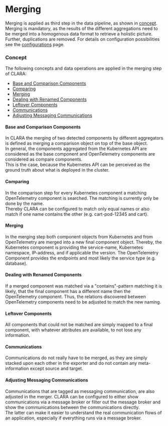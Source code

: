 # Merging

Merging is applied as third step in the data pipeline, as shown in [concept](../concept/index.md).
Merging is mandatory, as the results of the different aggregations need to be merged into a homogenous data format to retrieve a holistic picture. 
Further, duplications are removed. For details on configuration possibilities see the [configurations](../configuration/index.md) page.

### Concept
The following concepts and data operations are applied in the merging step of CLARA:  

* [Base and Comparison Components](#base-and-comparison-components) 
* [Comparing](#comparing) 
* [Merging](#merging-1)
* [Dealing with Renamed Components](#dealing-with-renamed-components) 
* [Leftover Components](#leftover-components) 
* [Communications](#communications) 
* [Adjusting Messaging Communications](#adjusting-messaging-communications)

#### Base and Comparison Components
In CLARA the merging of two detected components by different aggregators is defined as merging a comparison object on top of the base object.   
In general, the components aggregated from the Kubernetes API are considered as the base component and OpenTelemetry components are considered as compare components.  
This is the case, because the Kubernetes API can be perceived as the ground truth about what is deployed in the cluster.

#### Comparing
In the comparison step for every Kubernetes component a matching OpenTelemetry component is searched.
The matching is currently only be done by the name.  
Thereby CLARA can be configured to match only equal names or also match if one name contains the other (e.g. cart-pod-12345 and cart).

#### Merging
In the merging step both component objects from Kubernetes and from OpenTelemetry are merged into a new final component object.
Thereby, the Kubernetes component is providing the service-name, Kubernetes namespace, IP-address, and if applicable the version.
The OpenTelemetry Component provides the endpoints and most likely the service type (e.g. database).

#### Dealing with Renamed Components
If a merged component was matched via a "contains"-pattern matching it is likely, that the final component has a different name then the OpenTelemetry component.
Thus, the relations discovered between OpenTelemetry components need to be adjusted to match the new naming.

#### Leftover Components
All components that could not be matched are simply mapped to a final component, with whatever attributes are available, to not lose any information.

#### Communications
Communications do not really have to be merged, as they are simply stacked upon each other in the exporter and do not contain any meta-information except source and target.

#### Adjusting Messaging Communications
Communications that are tagged as messaging communication, are also adjusted in the merger. CLARA can be configured to either show communications via a message broker
or filter out the message broker and show the communications between the communications directly.  
The latter can make it easier to understand the real communication flows of an application, especially if everything runs via a message broker.


